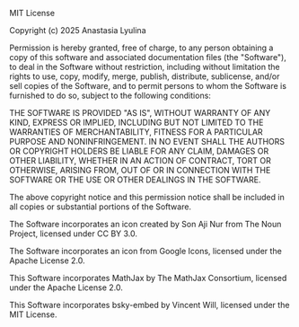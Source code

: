 MIT License

Copyright (c) 2025 Anastasia Lyulina

Permission is hereby granted, free of charge, to any person obtaining a copy
of this software and associated documentation files (the "Software"), to deal
in the Software without restriction, including without limitation the rights
to use, copy, modify, merge, publish, distribute, sublicense, and/or sell
copies of the Software, and to permit persons to whom the Software is
furnished to do so, subject to the following conditions:

THE SOFTWARE IS PROVIDED "AS IS", WITHOUT WARRANTY OF ANY KIND, EXPRESS OR
IMPLIED, INCLUDING BUT NOT LIMITED TO THE WARRANTIES OF MERCHANTABILITY,
FITNESS FOR A PARTICULAR PURPOSE AND NONINFRINGEMENT. IN NO EVENT SHALL THE
AUTHORS OR COPYRIGHT HOLDERS BE LIABLE FOR ANY CLAIM, DAMAGES OR OTHER
LIABILITY, WHETHER IN AN ACTION OF CONTRACT, TORT OR OTHERWISE, ARISING FROM,
OUT OF OR IN CONNECTION WITH THE SOFTWARE OR THE USE OR OTHER DEALINGS IN THE
SOFTWARE.

The above copyright notice and this permission notice shall be included in all
copies or substantial portions of the Software.

The Software incorporates an icon created by Son Aji Nur from The Noun Project,
licensed under CC BY 3.0.

The Software incorporates an icon from Google Icons, licensed under
the Apache License 2.0.

This Software incorporates MathJax by The MathJax Consortium, licensed under
the Apache License 2.0.

This Software incorporates bsky-embed by Vincent Will, licensed under
the MIT License.
